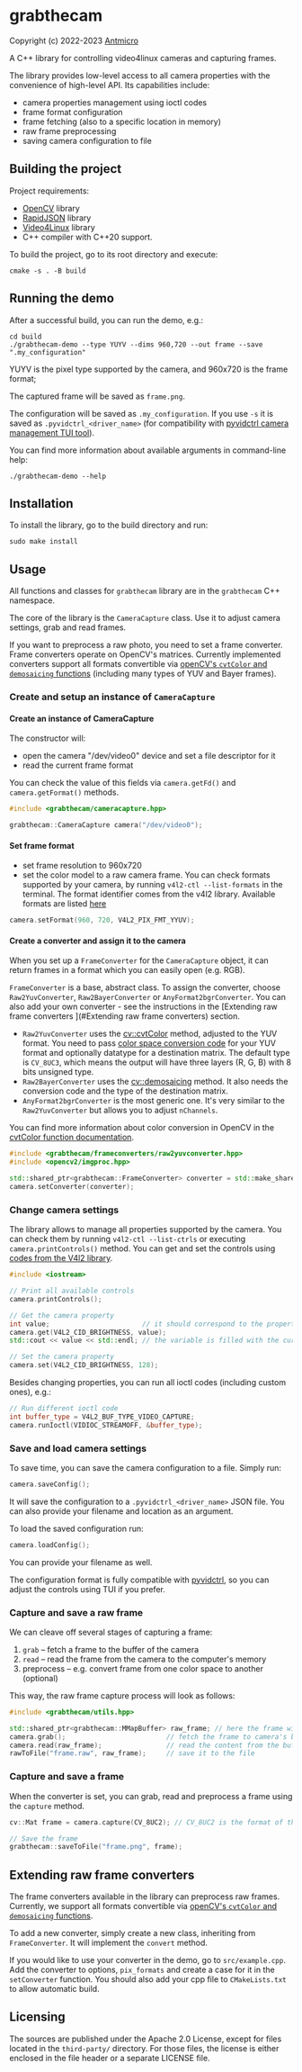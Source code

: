 # grabthecam

Copyright (c) 2022-2023 [Antmicro](https://www.antmicro.com)

A C++ library for controlling video4linux cameras and capturing frames.

The library provides low-level access to all camera properties with the convenience of high-level API.
Its capabilities include:

- camera properties management using ioctl codes
- frame format configuration
- frame fetching (also to a specific location in memory)
- raw frame preprocessing
- saving camera configuration to file

## Building the project

Project requirements:

* [OpenCV](https://opencv.org/releases/) library
* [RapidJSON](https://rapidjson.org/) library
* [Video4Linux](https://github.com/philips/libv4l) library
* C++ compiler with C++20 support.

To build the project, go to its root directory and execute:

```
cmake -s . -B build
```

## Running the demo

After a successful build, you can run the demo, e.g.:

```
cd build
./grabthecam-demo --type YUYV --dims 960,720 --out frame --save ".my_configuration"
```
YUYV is the pixel type supported by the camera, and 960x720 is the frame format;

The captured frame will be saved as `frame.png`.

The configuration will be saved as `.my_configuration`. If you use `-s` it is saved as `.pyvidctrl_<driver_name>` (for compatibility with [pyvidctrl camera management TUI tool](https://github.com/antmicro/pyvidctrl)).

You can find more information about available arguments in command-line help:

```
./grabthecam-demo --help
```

## Installation

To install the library, go to the build directory and run:

```
sudo make install
```

## Usage

All functions and classes for `grabthecam` library are in the `grabthecam` C++ namespace.

The core of the library is the `CameraCapture` class. Use it to adjust camera settings, grab and read frames.

If you want to preprocess a raw photo, you need to set a frame converter. Frame converters operate on OpenCV's matrices. Currently implemented converters support all formats convertible via [openCV's `cvtColor` and `demosaicing` functions][cv_colors] (including many types of YUV and Bayer frames).

### Create and setup an instance of `CameraCapture`

#### Create an instance of CameraCapture

The constructor will:
- open the camera "/dev/video0" device and set a file descriptor for it
- read the current frame format

You can check the value of this fields via `camera.getFd()` and `camera.getFormat()` methods.

```c++
#include <grabthecam/cameracapture.hpp>

grabthecam::CameraCapture camera("/dev/video0");
```

#### Set frame format

- set frame resolution to 960x720
- set the color model to a raw camera frame. You can check formats supported by your camera, by running `v4l2-ctl --list-formats` in the terminal. The format identifier comes from the v4l2 library. Available formats are listed [here](https://www.kernel.org/doc/html/latest/userspace-api/media/v4l/pixfmt-reserved.html)

```c++
camera.setFormat(960, 720, V4L2_PIX_FMT_YYUV);
```

#### Create a converter and assign it to the camera

When you set up a `FrameConverter` for the `CameraCapture` object, it can return frames in a format which you can easily open (e.g. RGB).

`FrameConverter` is a base, abstract class. To assign the converter, choose `Raw2YuvConverter`, `Raw2BayerConverter` or `AnyFormat2bgrConverter`. You can also add your own converter - see the instructions in the [Extending raw frame converters
](#Extending raw frame converters) section.

- `Raw2YuvConverter` uses the [cv::cvtColor][cv_colors] method, adjusted to the YUV format. You need to pass [color space conversion code][cv_colors] for your YUV format and optionally datatype for a destination matrix. The default type is `CV_8UC3`, which means the output will have three layers (R, G, B) with 8 bits unsigned type.
- `Raw2BayerConverter` uses the [cv::demosaicing][cv_colors] method. It also needs the conversion code and the type of the destination matrix.
- `AnyFormat2bgrConverter` is the most generic one. It's very similar to the `Raw2YuvConverter` but allows you to adjust `nChannels`.

You can find more information about color conversion in OpenCV in the [cvtColor function documentation](https://docs.opencv.org/3.4/d8/d01/group__imgproc__color__conversions.html#ga397ae87e1288a81d2363b61574eb8cab).

```c++
#include <grabthecam/frameconverters/raw2yuvconverter.hpp>
#include <opencv2/imgproc.hpp>

std::shared_ptr<grabthecam::FrameConverter> converter = std::make_shared<grabthecam::Raw2YuvConverter>(cv::COLOR_YUV2BGR_YUY2);
camera.setConverter(converter);
```

### Change camera settings

The library allows to manage all properties supported by the camera. You can check them by running `v4l2-ctl --list-ctrls` or executing `camera.printControls()` method. You can get and set the controls using [codes from the V4l2 library](https://www.kernel.org/doc/html/v4.9/media/uapi/v4l/control.html).

```c++
#include <iostream>

// Print all available controls
camera.printControls();

// Get the camera property
int value;                       // it should correspond to the property type
camera.get(V4L2_CID_BRIGHTNESS, value);
std::cout << value << std::endl; // the variable is filled with the current value of brightness

// Set the camera property
camera.set(V4L2_CID_BRIGHTNESS, 128);
```

Besides changing properties, you can run all ioctl codes (including custom ones), e.g.:

```c++
// Run different ioctl code
int buffer_type = V4L2_BUF_TYPE_VIDEO_CAPTURE;
camera.runIoctl(VIDIOC_STREAMOFF, &buffer_type);
```

### Save and load camera settings

To save time, you can save the camera configuration to a file. Simply run:

```c++
camera.saveConfig();
```
It will save the configuration to a `.pyvidctrl_<driver_name>` JSON file. You can also provide your filename and location as an argument.

To load the saved configuration run:

```c++
camera.loadConfig();
```
You can provide your filename as well.

The configuration format is fully compatible with [pyvidctrl](https://github.com/antmicro/pyvidctrl), so you can adjust the controls using TUI if you prefer.

### Capture and save a raw frame

We can cleave off several stages of capturing a frame:
1. `grab` – fetch a frame to the buffer of the camera
1. `read` – read the frame from the camera to the computer's memory
1. preprocess – e.g. convert frame from one color space to another (optional)

This way, the raw frame capture process will look as follows:

```c++
#include <grabthecam/utils.hpp>

std::shared_ptr<grabthecam::MMapBuffer> raw_frame; // here the frame will be stored
camera.grab();                         // fetch the frame to camera's buffer 0
camera.read(raw_frame);                // read the content from the buffer
rawToFile("frame.raw", raw_frame);     // save it to the file
```

### Capture and save a frame

When the converter is set, you can grab, read and preprocess a frame using the `capture` method.

```c++
cv::Mat frame = camera.capture(CV_8UC2); // CV_8UC2 is the format of the raw frame matrix (this one is e.g. for YUYV format).

// Save the frame
grabthecam::saveToFile("frame.png", frame);
```

## Extending raw frame converters

The frame converters available in the library can preprocess raw frames. Currently, we support all formats convertible via [openCV's `cvtColor` and `demosaicing` functions][cv_colors].

To add a new converter, simply create a new class, inheriting from `FrameConverter`. It will implement the `convert` method.

If you would like to use your converter in the demo, go to `src/example.cpp`. Add the converter to options, `pix_formats` and create a case for it in the `setConverter` function. You should also add your cpp file to `CMakeLists.txt` to allow automatic build.

## Licensing

The sources are published under the Apache 2.0 License, except for files located in the `third-party/` directory. For those files, the license is either enclosed in the file header or a separate LICENSE file.

[cv_colors]: https://docs.opencv.org/3.4/d8/d01/group__imgproc__color__conversions.html
